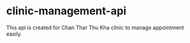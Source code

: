 # clinic-management-api

This api is created for Chan Thar Thu Kha clinic to manage appointment easily.
